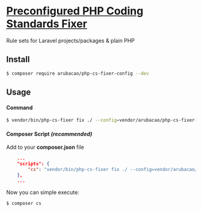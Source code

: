 # [Preconfigured PHP Coding Standards Fixer](https://github.com/FriendsOfPHP/PHP-CS-Fixer)
Rule sets for Laravel projects/packages &amp; plain PHP


## Install
```bash
$ composer require arubacao/php-cs-fixer-config --dev
```

## Usage

#### Command
```bash
$ vendor/bin/php-cs-fixer fix ./ --config=vendor/arubacao/php-cs-fixer-config/laravel.php_cs -vv
```

#### Composer Script _(recommended)_
Add to your **composer.json** file

```json
    ...
    "scripts": {
        "cs": "vendor/bin/php-cs-fixer fix ./ --config=vendor/arubacao/php-cs-fixer-config/laravel.php_cs -vv"
    },
    ...
```
Now you can simple execute:
```bash
$ composer cs
```
